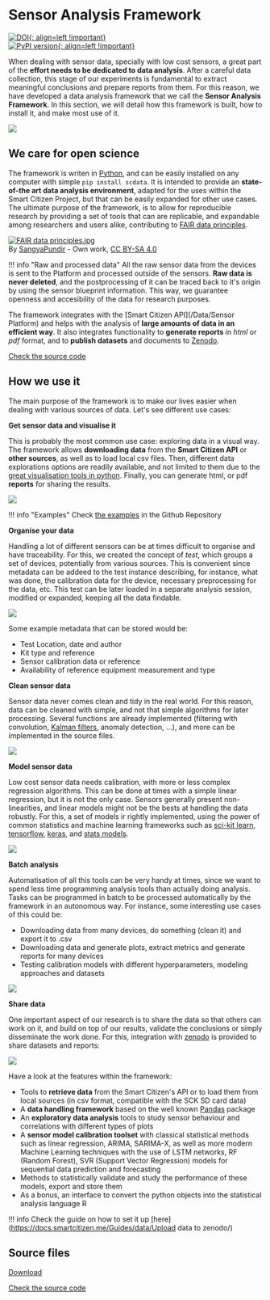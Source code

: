 Sensor Analysis Framework
=========================

[![DOI](https://zenodo.org/badge/97752018.svg){: align=left !important}](https://zenodo.org/badge/latestdoi/97752018)
<br>
[![PyPI version](https://badge.fury.io/py/scdata.svg){: align=left !important}](https://badge.fury.io/py/scdata)
<br>

When dealing with sensor data, specially with low cost sensors, a great part of the **effort needs to be dedicated to data analysis**. After a careful data collection, this stage of our experiments is fundamental to extract meaningful conclusions and prepare reports from them. For this reason, we have developed a data analysis framework that we call the **Sensor Analysis Framework**. In this section, we will detail how this framework is built, how to install it, and make most use of it.

![](/assets/images/saf_schema.png)

## We care for open science

The framework is writen in [Python](http://www.python.org), and can be easily installed on any computer with simple `pip install scdata`. It is intended to provide an **state-of-the art data analysis environment**, adapted for the uses within the Smart Citizen Project, but that can be easily expanded for other use cases. The ultimate purpose of the framework, is to allow for reproducible research by providing a set of tools that can are replicable, and expandable among researchers and users alike, contributing to [FAIR data principles](https://www.nature.com/articles/sdata201618). 

<p><a href="https://commons.wikimedia.org/wiki/File:FAIR_data_principles.jpg#/media/File:FAIR_data_principles.jpg"><img src="https://upload.wikimedia.org/wikipedia/commons/thumb/a/aa/FAIR_data_principles.jpg/1200px-FAIR_data_principles.jpg" alt="FAIR data principles.jpg"></a><br>By <a href="https://commons.wikimedia.org/w/index.php?title=User:SangyaPundir&amp;action=edit&amp;redlink=1" class="new" title="User:SangyaPundir (page does not exist)">SangyaPundir</a> - <span class="int-own-work" lang="en">Own work</span>, <a href="https://creativecommons.org/licenses/by-sa/4.0" title="Creative Commons Attribution-Share Alike 4.0">CC BY-SA 4.0</a></p>

!!! info "Raw and processed data"
    All the raw sensor data from the devices is sent to the Platform and processed outside of the sensors. **Raw data is never deleted**, and the postprocessing of it can be traced back to it's origin by using the sensor blueprint information. This way, we guarantee openness and accesibility of the data for research purposes.

The framework integrates with the [Smart Citizen API](/Data/Sensor Platform) and helps with the analysis of **large amounts of data in an efficient way**. It also integrates functionality to **generate reports** in _html_ or _pdf_ format, and to **publish datasets** and documents to [Zenodo](https://zenodo.org).

<a class="github-button" data-size="large" href="https://github.com/fablabbcn/smartcitizen-iscape-data" aria-label="Check the source code">Check the source code</a>

## How we use it

The main purpose of the framework is to make our lives easier when dealing with various sources of data. Let's see different use cases:

**Get sensor data and visualise it**

This is probably the most common use case: exploring data in a visual way. The framework allows **downloading data** from the **Smart Citizen API** or **other sources**, as well as to load local csv files. Then, different data explorations options are readily available, and not limited to them due to the [great visualisation tools in python](https://pyviz.org/high-level/index.html). Finally, you can generate html, or pdf **reports** for sharing the results.

![](/assets/images/saf_schema_basic.png)

!!! info "Examples"
    Check [the examples](https://github.com/fablabbcn/smartcitizen-data/tree/master/examples) in the Github Repository

**Organise your data**

Handling a lot of different sensors can be at times difficult to organise and have traceability. For this, we created the concept of _test_, which groups a set of devices, potentially from various sources. This is convenient since metadata can be addeed to the test instance describing, for instance, what was done, the calibration data for the device, necessary preprocessing for the data, etc. This test can be later loaded in a separate analysis session, modified or expanded, keeping all the data findable.

![](/assets/images/saf_schema_test.png)

Some example metadata that can be stored would be:

- Test Location, date and author
- Kit type and reference
- Sensor calibration data or reference
- Availability of reference equipment measurement and type

**Clean sensor data**

Sensor data never comes clean and tidy in the real world. For this reason, data can be cleaned with simple, and not that simple algorithms for later processing. Several functions are already implemented (filtering with convolution, [Kalman filters](https://en.wikipedia.org/wiki/Kalman_filter), anomaly detection, ...), and more can be implemented in the source files.

![](/assets/images/saf_schema_cleaning.png)

**Model sensor data**

Low cost sensor data needs calibration, with more or less complex regression algorithms. This can be done at times with a simple linear regression, but it is not the only case. Sensors generally present non-linearities, and linear models might not be the bests at handling the data robustly. For this, a set of models ir rightly implemented, using the power of common statistics and machine learning frameworks such as [sci-kit learn](http://scikit-learn.org/), [tensorflow](https://www.tensorflow.org), [keras](http://keras.io/), and [stats models](http://www.statsmodels.org/dev/tsa.html#module-statsmodels.tsa).

![](/assets/images/saf_schema_models.png)

**Batch analysis**

Automatisation of all this tools can be very handy at times, since we want to spend less time programming analysis tools than actually doing analysis. Tasks can be programmed in batch to be processed automatically by the framework in an autonomous way. For instance, some interesting use cases of this could be:

- Downloading data from many devices, do something (clean it) and export it to .csv
- Downloading data and generate plots, extract metrics and generate reports for many devices
- Testing calibration models with different hyperparameters, modeling approaches and datasets

![](/assets/images/saf_schema_batch.png)

**Share data**

One important aspect of our research is to share the data so that others can work on it, and build on top of our results, validate the conclusions or simply disseminate the work done. For this, integration with [zenodo](https://zenodo.org) is provided to share datasets and reports:

![](/assets/images/saf_schema_zenodo.png)

Have a look at the features within the framework: 

- Tools to **retrieve data** from the Smart Citizen's API or to load them from local sources (in csv format, compatible with the SCK SD card data)
- A **data handling framework** based on the well known [Pandas](http://www.pandas.org) package
- An **exploratory data analysis** tools to study sensor behaviour and correlations with different types of plots
- A **sensor model calibration toolset** with classical statistical methods such as linear regression, ARIMA, SARIMA-X, as well as more modern Machine Learning techniques with the use of LSTM networks, RF (Random Forest), SVR (Support Vector Regression) models for sequential data prediction and forecasting
- Methods to statistically validate and study the performance of these models, export and store them
- As a bonus, an interface to convert the python objects into the statistical analysis language R

!!! info
    Check the guide on how to set it up [here](https://docs.smartcitizen.me/Guides/data/Upload data to zenodo/)

## Source files

<a class="github-button" data-size="large" href="https://github.com/fablabbcn/smartcitizen-data/archive/master.zip" data-icon="octicon-cloud-download" aria-label="Download from GitHub">Download</a>

<a class="github-button" data-size="large" href="https://github.com/fablabbcn/smartcitizen-data" aria-label="Check the source code">Check the source code</a>
